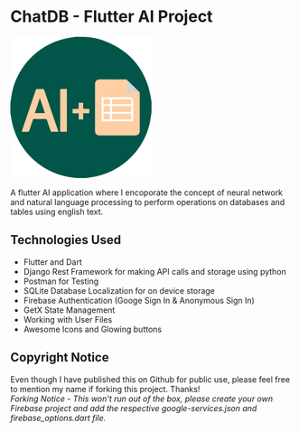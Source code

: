 # ChatDB - Flutter AI Project

<img src="https://github.com/curiouslumber/ChatDB/blob/main/images/icon.svg" width="250">

A flutter AI application where I encoporate the concept of neural network and natural language processing to perform operations on databases and tables using english text.

<!-- <img src="https://github.com/curiouslumber/ChatDB/blob/main/images/pages/page1.png" width="200" hspace="30"><img src="https://github.com/curiouslumber/ChatDB/blob/main/images/pages/page2.png" width="200" hspace="30" > <img src="https://github.com/curiouslumber/ChatDB/blob/main/images/pages/page3.png" width="200" hspace="30"> -->

## Technologies Used
- Flutter and Dart
- Django Rest Framework for making API calls and storage using python
- Postman for Testing
- SQLite Database Localization for on device storage
- Firebase Authentication (Googe Sign In & Anonymous Sign In)
- GetX State Management
- Working with User Files
- Awesome Icons and Glowing buttons

## Copyright Notice
Even though I have published this on Github for public use, please feel free to mention my name if forking this project. Thanks! <br>
<i>Forking Notice - This won't run out of the box, please create your own Firebase project and add the respective google-services.json and firebase_options.dart file.</i>
